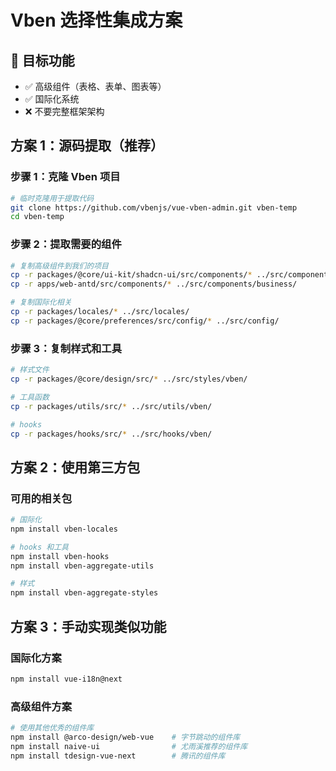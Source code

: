 # Vben 选择性集成方案

## 🎯 目标功能
- ✅ 高级组件（表格、表单、图表等）
- ✅ 国际化系统
- ❌ 不要完整框架架构

## 方案 1：源码提取（推荐）

### 步骤 1：克隆 Vben 项目
```bash
# 临时克隆用于提取代码
git clone https://github.com/vbenjs/vue-vben-admin.git vben-temp
cd vben-temp
```

### 步骤 2：提取需要的组件
```bash
# 复制高级组件到我们的项目
cp -r packages/@core/ui-kit/shadcn-ui/src/components/* ../src/components/vben/
cp -r apps/web-antd/src/components/* ../src/components/business/

# 复制国际化相关
cp -r packages/locales/* ../src/locales/
cp -r packages/@core/preferences/src/config/* ../src/config/
```

### 步骤 3：复制样式和工具
```bash
# 样式文件
cp -r packages/@core/design/src/* ../src/styles/vben/

# 工具函数
cp -r packages/utils/src/* ../src/utils/vben/

# hooks
cp -r packages/hooks/src/* ../src/hooks/vben/
```

## 方案 2：使用第三方包

### 可用的相关包
```bash
# 国际化
npm install vben-locales

# hooks 和工具
npm install vben-hooks
npm install vben-aggregate-utils

# 样式
npm install vben-aggregate-styles
```

## 方案 3：手动实现类似功能

### 国际化方案
```bash
npm install vue-i18n@next
```

### 高级组件方案
```bash
# 使用其他优秀的组件库
npm install @arco-design/web-vue    # 字节跳动的组件库
npm install naive-ui                # 尤雨溪推荐的组件库
npm install tdesign-vue-next        # 腾讯的组件库
```
